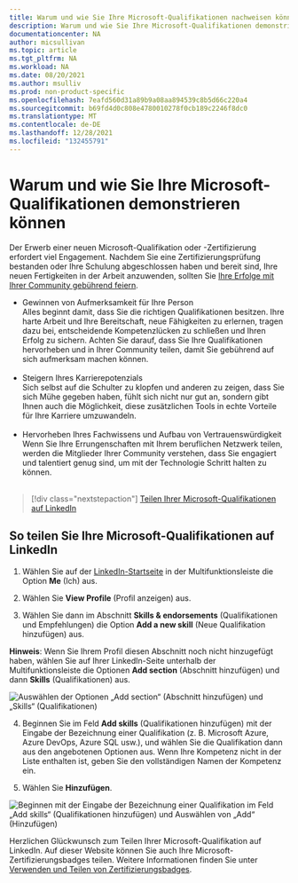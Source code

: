 ```yaml
---
title: Warum und wie Sie Ihre Microsoft-Qualifikationen nachweisen können | Microsoft-Dokumentation
description: Warum und wie Sie Ihre Microsoft-Qualifikationen demonstrieren können
documentationcenter: NA
author: micsullivan
ms.topic: article
ms.tgt_pltfrm: NA
ms.workload: NA
ms.date: 08/20/2021
ms.author: msulliv
ms.prod: non-product-specific
ms.openlocfilehash: 7eafd560d31a89b9a08aa894539c8b5d66c220a4
ms.sourcegitcommit: b69fd4d0c808e4780010278f0cb189c2246f8dc0
ms.translationtype: MT
ms.contentlocale: de-DE
ms.lasthandoff: 12/28/2021
ms.locfileid: "132455791"
---
```

# <a name="why-and-how-to-showcase-your-microsoft-skills"></a>Warum und wie Sie Ihre Microsoft-Qualifikationen demonstrieren können

Der Erwerb einer neuen Microsoft-Qualifikation oder -Zertifizierung erfordert viel Engagement. Nachdem Sie eine Zertifizierungsprüfung bestanden oder Ihre Schulung abgeschlossen haben und bereit sind, Ihre neuen Fertigkeiten in der Arbeit anzuwenden, sollten Sie [Ihre Erfolge mit Ihrer Community gebührend feiern](https://techcommunity.microsoft.com/t5/microsoft-learn-blog/why-you-should-celebrate-your-microsoft-skills-and/ba-p/1469349).

- Gewinnen von Aufmerksamkeit für Ihre Person<br/>Alles beginnt damit, dass Sie die richtigen Qualifikationen besitzen. Ihre harte Arbeit und Ihre Bereitschaft, neue Fähigkeiten zu erlernen, tragen dazu bei, entscheidende Kompetenzlücken zu schließen und Ihren Erfolg zu sichern. Achten Sie darauf, dass Sie Ihre Qualifikationen hervorheben und in Ihrer Community teilen, damit Sie gebührend auf sich aufmerksam machen können.<br/><br/>
- Steigern Ihres Karrierepotenzials<br/>Sich selbst auf die Schulter zu klopfen und anderen zu zeigen, dass Sie sich Mühe gegeben haben, fühlt sich nicht nur gut an, sondern gibt Ihnen auch die Möglichkeit, diese zusätzlichen Tools in echte Vorteile für Ihre Karriere umzuwandeln.<br/><br/>
- Hervorheben Ihres Fachwissens und Aufbau von Vertrauenswürdigkeit<br/>Wenn Sie Ihre Errungenschaften mit Ihrem beruflichen Netzwerk teilen, werden die Mitglieder Ihrer Community verstehen, dass Sie engagiert und talentiert genug sind, um mit der Technologie Schritt halten zu können.<br/><br/>

> [!div class="nextstepaction"]
> [Teilen Ihrer Microsoft-Qualifikationen auf LinkedIn](https://www.linkedin.com/profile/edit?/)

## <a name="how-to-share-microsoft-skills-on-linkedin"></a>So teilen Sie Ihre Microsoft-Qualifikationen auf LinkedIn

1. Wählen Sie auf der [LinkedIn-Startseite](https://www.linkedin.com/in/me/) in der Multifunktionsleiste die Option **Me** (Ich) aus.

2. Wählen Sie **View Profile** (Profil anzeigen) aus.

3. Wählen Sie dann im Abschnitt **Skills & endorsements** (Qualifikationen und Empfehlungen) die Option **Add a new skill** (Neue Qualifikation hinzufügen) aus.

**Hinweis**: Wenn Sie Ihrem Profil diesen Abschnitt noch nicht hinzugefügt haben, wählen Sie auf Ihrer LinkedIn-Seite unterhalb der Multifunktionsleiste die Optionen **Add section** (Abschnitt hinzufügen) und dann **Skills** (Qualifikationen) aus.

![Auswählen der Optionen „Add section“ (Abschnitt hinzufügen) und „Skills“ (Qualifikationen)](images/how-to-share-microsoft-skills-on-linkedin-step3.png)

4. Beginnen Sie im Feld **Add skills** (Qualifikationen hinzufügen) mit der Eingabe der Bezeichnung einer Qualifikation (z. B. Microsoft Azure, Azure DevOps, Azure SQL usw.), und wählen Sie die Qualifikation dann aus den angebotenen Optionen aus. Wenn Ihre Kompetenz nicht in der Liste enthalten ist, geben Sie den vollständigen Namen der Kompetenz ein.

5. Wählen Sie **Hinzufügen**.

![Beginnen mit der Eingabe der Bezeichnung einer Qualifikation im Feld „Add skills“ (Qualifikationen hinzufügen) und Auswählen von „Add“ (Hinzufügen)](images/how-to-share-microsoft-skills-on-linkedin-step5.png)

Herzlichen Glückwunsch zum Teilen Ihrer Microsoft-Qualifikation auf LinkedIn. Auf dieser Website können Sie auch Ihre Microsoft-Zertifizierungsbadges teilen. Weitere Informationen finden Sie unter [Verwenden und Teilen von Zertifizierungsbadges](/learn/certifications/badges).
